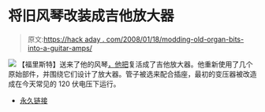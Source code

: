 # 将旧风琴改装成吉他放大器

> 原文:[https://hack aday . com/2008/01/18/modding-old-organ-bits-into-a-guitar-amps/](https://hackaday.com/2008/01/18/modding-old-organ-bits-into-a-guitar-amps/)

![](../Images/e7bfade69a1c958d0b97f3d0e6618d79.png)
【福里斯特】送来了他的风琴[，他把](http://www.solorb.com/elect/musiccirc/hammonator1/)复活成了吉他放大器。他重新使用了几个原始部件，并围绕它们设计了放大器。管子被选来配合插座，最初的变压器被改造成在今天常见的 120 伏电压下运行。

*   [永久链接](http://www.solorb.com/elect/musiccirc/hammonator1/)